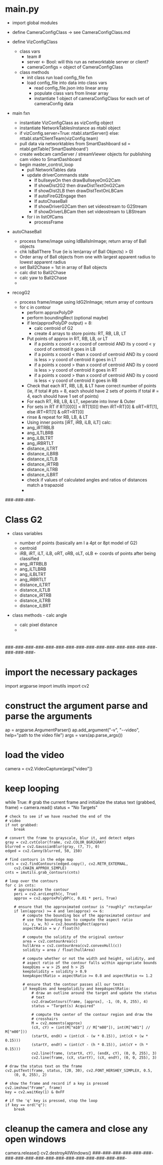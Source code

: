 
# main.py
  - import global modules

  - define CameraConfigClass
    -> see CameraConfigClass.md
  - define VizConfigClass
    - class vars
      - team #
      - server <- Bool: will this run as networktable server or client?
      - cameraConfigs = object of CameraConfigClass
    - class methods
      - init class
        run load config_file fxn
      - load config_file into data into class vars
        - read config_file.json into linear array
        - populate class vars from linear array
        - instantiate 1 object of cameraConfigClass for each set
          of cameraConfig data
     
  
  - main fxn
    - instantiate VizConfigClass as vizConfig object
    - instantiate NetworkTablesInstance as ntabl object
    - if vizConfig.server=True:
        ntabl.startServer()
      else:
        nttabl.startClientTeam(vizConfig.team)
    - pull data via networktables from SmartDashboard
        sd = ntabl.getTable('SmartDashboard')
    - create webcam camServer / streamViewer objects for publishing cam
      video to SmartDashboard
    - begin master_control_loop
        - pull NetworkTables data
        - update driverCommands state
            - If bullseyeOn then drawBullseyeOnG2Cam
            - If showDist2G2 then drawDistTextOnG2Cam
            - If showDist2LB then drawDistTextOnLBCam
            - If autoFireG2Engage then 
            - If autoChaseBall 
            - If showDriverG2Cam then set videostream to G2Stream
            - If showDriverLBCam then set videostream to LBStream
        - for i in listOfCams
          - processFrame

          



  - autoChaseBall
    - process frame/image using IdBallsInImage; return array of Ball objects
    - chk IsBallThere True (ie is len(array of Ball Objects) > 0)
    - Order array of Ball objects from one with largest apparent radius to 
      lowest apparent radius
    - set Ball2Chase = 1st in array of Ball objects
    - calc dist to Ball2Chase
    - calc yaw to Ball2Chase
    - 

  - recogG2
    - process frame/image using IdG2InImage; return array of contours
    - for c in contour 
       - perform approxPolyDP
       - perform boundingRect (optional maybe)
       - if len(approxPolyDP output) = 8:
           - calc centroid of G2
           - create 4 arrays to store points: RT, RB, LB, LT
	   - Put points of approx in RT, RB, LB, or LT
           	- if a points x coord < x coord of centroid AND its 
           	  y coord < y coord of centroid it goes in LB 
	        - if a points x coord < than x coord of centroid AND its 
       		  y coord is less > y coord of centroid it goes in LT 
       		- if a points x coord > than x coord of centroid AND its 
       		  y coord is less > y coord of centroid it goes in RT 
       		- if a points x coord > than x coord of centroid AND its 
       		  y coord is less < y coord of centroid it goes in RB 
	   - Check that each RT, RB, LB, & LT have correct number of points
 		(ie, if total # pts = 8, each should have 2 sets of points
		     if total # = 4, each should have 1 set of points)
	   - For each RT, RB, LB, & LT, seperate into Inner & Outer
		- For sets in RT if RT[0[0]] < RT[1[0]] then
		  iRT=RT[0] & oRT=RT[1], else iRT=RT[1] & oRT=RT[0]
		- rinse & repeat for RB, LB, & LT
	   - Using inner points [iRT, iRB, iLB, iLT] calc:
		- ang_iRTRBLB
		- ang_iLTLBRB
		- ang_iLBLTRT
		- ang_iRBRTLT
		- distance_iLTRT
		- distance_iLBRB
		- distance_iLTLB
		- distance_iRTRB
		- distance_iLTRB
		- distance_iLBRT
	   - check if values of calculated angles and ratios of distances
  	     match a trapazoid
  	   - 
           
	  



###-###-###-
# Class G2
  - class variables
	- number of points (basically am I a 4pt or 8pt model of G2)
	- centroid
	- iRB, iRT, iLT, iLB, oRT, oRB, oLT, oLB  <- coords of points after
	  being classified 
	- ang_iRTRBLB
	- ang_iLTLBRB
	- ang_iLBLTRT
	- ang_iRBRTLT
	- distance_iLTRT
	- distance_iLTLB
	- distance_iRTRB
	- distance_iLTRB
	- distance_iLBRT
	

  - class methods
     	- calc angle 
	- calc pixel distance
	- 
	
           

# 



###-###-###-###-###-###-###-###-###-###-###-###-###-###-###-###-###-###-
# import the necessary packages
import argparse
import imutils
import cv2
 
# construct the argument parse and parse the arguments
ap = argparse.ArgumentParser()
ap.add_argument("-v", "--video", help="path to the video file")
args = vars(ap.parse_args())
 
# load the video
camera = cv2.VideoCapture(args["video"])
 
# keep looping
while True:
	# grab the current frame and initialize the status text
	(grabbed, frame) = camera.read()
	status = "No Targets"
 
	# check to see if we have reached the end of the
	# video
	if not grabbed:
		break
 
	# convert the frame to grayscale, blur it, and detect edges
	gray = cv2.cvtColor(frame, cv2.COLOR_BGR2GRAY)
	blurred = cv2.GaussianBlur(gray, (7, 7), 0)
	edged = cv2.Canny(blurred, 50, 150)
 
	# find contours in the edge map
	cnts = cv2.findContours(edged.copy(), cv2.RETR_EXTERNAL,
		cv2.CHAIN_APPROX_SIMPLE)
	cnts = imutils.grab_contours(cnts)

	# loop over the contours
	for c in cnts:
		# approximate the contour
		peri = cv2.arcLength(c, True)
		approx = cv2.approxPolyDP(c, 0.01 * peri, True)
 
		# ensure that the approximated contour is "roughly" rectangular
		if len(approx) >= 4 and len(approx) <= 6:
			# compute the bounding box of the approximated contour and
			# use the bounding box to compute the aspect ratio
			(x, y, w, h) = cv2.boundingRect(approx)
			aspectRatio = w / float(h)
 
			# compute the solidity of the original contour
			area = cv2.contourArea(c)
			hullArea = cv2.contourArea(cv2.convexHull(c))
			solidity = area / float(hullArea)
 
			# compute whether or not the width and height, solidity, and
			# aspect ratio of the contour falls within appropriate bounds
			keepDims = w > 25 and h > 25
			keepSolidity = solidity > 0.9
			keepAspectRatio = aspectRatio >= 0.8 and aspectRatio <= 1.2
 
			# ensure that the contour passes all our tests
			if keepDims and keepSolidity and keepAspectRatio:
				# draw an outline around the target and update the status
				# text
				cv2.drawContours(frame, [approx], -1, (0, 0, 255), 4)
				status = "Target(s) Acquired"
 
				# compute the center of the contour region and draw the
				# crosshairs
				M = cv2.moments(approx)
				(cX, cY) = (int(M["m10"] // M["m00"]), int(M["m01"] // M["m00"]))
				(startX, endX) = (int(cX - (w * 0.15)), int(cX + (w * 0.15)))
				(startY, endY) = (int(cY - (h * 0.15)), int(cY + (h * 0.15)))
				cv2.line(frame, (startX, cY), (endX, cY), (0, 0, 255), 3)
				cv2.line(frame, (cX, startY), (cX, endY), (0, 0, 255), 3)

	# draw the status text on the frame
	cv2.putText(frame, status, (20, 30), cv2.FONT_HERSHEY_SIMPLEX, 0.5,
		(0, 0, 255), 2)
 
	# show the frame and record if a key is pressed
	cv2.imshow("Frame", frame)
	key = cv2.waitKey(1) & 0xFF
 
	# if the 'q' key is pressed, stop the loop
	if key == ord("q"):
		break
 
# cleanup the camera and close any open windows
camera.release()
cv2.destroyAllWindows()
###-###-###-###-###-###-###-###-###-###-###-###-###-###-###-###-###-###-
